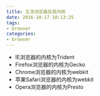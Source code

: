 ```yaml
---
title: 主流浏览器及其内核
date: 2016-10-17 18:13:25
tags:
- browser
categories:
- browser
---
```


* IE浏览器的内核为Trident
* Firefox浏览器的内核为Gecko
* Chrome浏览器的内核为webkit
* 苹果Safari浏览器的内核为webkit
* Opera浏览器的内核为Presto
